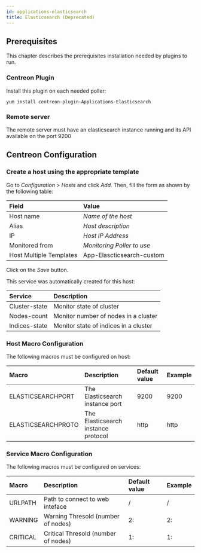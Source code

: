 ```yaml
---
id: applications-elasticsearch
title: Elasticsearch (Deprecated)
---
```


## Prerequisites

This chapter describes the prerequisites installation needed by plugins to run.

### Centreon Plugin

Install this plugin on each needed poller:

``` shell
yum install centreon-plugin-Applications-Elasticsearch
```

### Remote server

The remote server must have an elasticsearch instance running and its API
available on the port 9200

## Centreon Configuration

### Create a host using the appropriate template

Go to *Configuration \> Hosts* and click *Add*. Then, fill the form as shown by
the following table:

| Field                   | Value                      |
| :---------------------- | :------------------------- |
| Host name               | *Name of the host*         |
| Alias                   | *Host description*         |
| IP                      | *Host IP Address*          |
| Monitored from          | *Monitoring Poller to use* |
| Host Multiple Templates | App-Elascticsearch-custom  |

Click on the *Save* button.

This service was automatically created for this host:

| Service       | Description                           |
| :------------ | :------------------------------------ |
| Cluster-state | Monitor state of cluster              |
| Nodes-count   | Monitor number of nodes in a cluster  |
| Indices-state | Monitor state of indices in a cluster |

### Host Macro Configuration

The following macros must be configured on host:

| Macro              | Description                         | Default value | Example |
| :----------------- | :---------------------------------- | :------------ | :------ |
| ELASTICSEARCHPORT  | The Elasticsearch instance port     | 9200          | 9200    |
| ELASTICSEARCHPROTO | The Elasticsearch instance protocol | http          | http    |

### Service Macro Configuration

The following macros must be configured on services:

| Macro    | Description                         | Default value | Example |
| :------- | :---------------------------------- | :------------ | :------ |
| URLPATH  | Path to connect to web inteface     | /             | /       |
| WARNING  | Warning Thresold (number of nodes)  | 2:            | 2:      |
| CRITICAL | Critical Thresold (number of nodes) | 1:            | 1:      |
